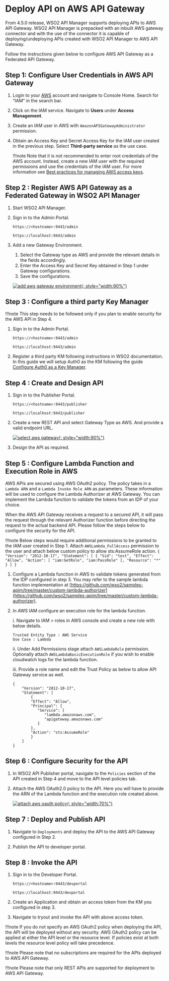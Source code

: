 
# Deploy API on AWS API Gateway

From 4.5.0 release, WSO2 API Manager supports deploying APIs to AWS API Gateway. WSO2 API Manager is prepacked with an inbuilt AWS gateway connector and with the use of the connector it is capable of deploying/undeploying APIs created with WSO2 API Manager to AWS API Gateway.

Follow the instructions given below to configure AWS API Gateway as a Federated API Gateway.

## Step 1: Configure User Credentials in AWS API Gateway

1. Login to your [AWS](https://console.aws.amazon.com/) account and navigate to Console Home. Search for “IAM” in the search bar.
2. Click on the IAM service. Navigate to **Users** under **Access Management**.
3. Create an IAM user in AWS with `AmazonAPIGatewayAdministrator` permission.
4. Obtain an Access Key and Secret Access Key for the IAM user created in the previous step. Select **Third-party service** as the use case.

    !!!note
        Note that it is not recommended to enter root credentials of the AWS account. Instead, create a new IAM user with the required permissions and use the credentials of the IAM user. For more information see [Best practices for managing AWS access keys](https://docs.aws.amazon.com/general/latest/gr/aws-access-keys-best-practices.html).

## Step 2 : Register AWS API Gateway as a Federated Gateway in WSO2 API Manager

1. Start WSO2 API Manager.

2. Sign in to the Admin Portal.

    `https://<hostname>:9443/admin`
   
    `https://localhost:9443/admin`

3. Add a new Gateway Environment.
    1. Select the Gateway type as AWS and provide the relevant details in the fields accordingly.
    2. Enter the Access Key and Secret Key obtained in Step 1 under Gateway configurations.
    3. Save the configurations.

    [![add aws gateway environment]({{base_path}}/assets/img/deploy/add-aws-gw-environment.png){: style="width:90%"}]({{base_path}}/assets/img/deploy/add-aws-gw-environment.png)

## Step 3 : Configure a third party Key Manager

!!!note
    This step needs to be followed only if you plan to enable security for the AWS API in Step 4.

1. Sign in to the Admin Portal.

    `https://<hostname>:9443/admin`

    `https://localhost:9443/admin`

2. Register a third party KM following instructions in WSO2 documentation. In this guide we will setup Auth0 as the KM following the guide [Configure Auth0 as a Key Manager]({{base_path}}/administer/key-managers/configure-auth0-connector/).

## Step 4 : Create and Design API

1. Sign in to the Publisher Portal.

    `https://<hostname>:9443/publisher`

    `https://localhost:9443/publisher`

2. Create a new REST API and select Gateway Type as AWS. And provide a valid endpoint URL.

    [![select aws gateway]({{base_path}}/assets/img/deploy/select-aws-gateway.png){: style="width:90%"}]({{base_path}}/assets/img/deploy/select-aws-gateway.png)

3. Design the API as required.

## Step 5 : Configure Lambda Function and Execution Role in AWS

AWS APIs are secured using AWS OAuth2 policy. The policy takes in a `Lambda ARN` and a `Lambda Invoke Role ARN` as parameters. These information will be used to configure the Lambda Authorizer at AWS Gateway. You can implement the Lambda function to validate the tokens from an IDP of your choice.

When the AWS API Gateway receives a request to a secured API, it will pass the request through the relevant Authorizer function before directing the request to the actual backend API.
Please follow the steps below to configure the security for the API.

!!!note
    Below steps would require additional permissions to be granted to the IAM user created in Step 1. Attach `AWSLambda_FullAccess` permission to the user and attach below custom policy to allow sts:AssumeRole action.
    ```
    {
        "Version": "2012-10-17",
        "Statement": [
            {
            "Sid": "test",
            "Effect": "Allow",
            "Action": [
               "iam:GetRole",
               "iam:PassRole"
            ],
            "Resource": "*"
            }
        ]
    }
    ```

1. Configure a Lambda function in AWS to validate tokens generated from the IDP configured in step 3. You may refer to the sample lambda function implementation at [https://github.com/wso2/samples-apim/tree/master/custom-lambda-authorizer](https://github.com/wso2/samples-apim/tree/master/custom-lambda-authorizer).

2. In AWS IAM configure an execution role for the lambda function.

   i. Navigate to IAM > roles in AWS console and create a new role with below details.
   
    ```
   Trusted Entity Type : AWS Service
   Use Case : Lambda
   ```

   ii. Under Add Permissions stage attach `AWSLambdaRole` permission. Optionally attach `AWSLambdaBasicExecutionRole` if you wish to enable cloudwatch logs for the lambda function.

   iii. Provide a role name and edit the Trust Policy as below to allow API Gateway service as well.
   
    ```
   {
        "Version": "2012-10-17",
        "Statement": [
            {
            "Effect": "Allow",
            "Principal": {
               "Service": [
                  "lambda.amazonaws.com",
                  "apigateway.amazonaws.com"
               ]
            },
            "Action": "sts:AssumeRole"
            }
        ]
   }
   ```

## Step 6 : Configure Security for the API

1. In WSO2 API Publisher portal, navigate to the `Policies` section of the API created in Step 4 and move to the API level policies tab.

2. Attach the AWS OAuth2.0 policy to the API. Here you will have to provide the ARN of the Lambda function and the execution role created above.

    [![attach aws oauth policy]({{base_path}}/assets/img/deploy/attach-aws-oauth-policy.png){: style="width:70%"}]({{base_path}}/assets/img/deploy/attach-aws-oauth-policy.png)

## Step 7 : Deploy and Publish API

1. Navigate to `Deployments` and deploy the API to the AWS API Gateway configured in Step 2.

2. Publish the API to developer portal.

## Step 8 : Invoke the API

1. Sign in to the Developer Portal.

   `https://<hostname>:9443/devportal`

   `https://localhost:9443/devportal`

2. Create an Application and obtain an access token from the KM you configured in step 3.

3. Navigate to tryout and invoke the API with above access token.

!!!note
    If you do not specify an AWS OAuth2 policy when deploying the API, the API will be deployed without any security. AWS OAuth2 policy can be applied at either the API level or the resource level. If policies exist at both levels the resource level policy will take precedence.

!!!note
    Please note that no subscriptions are required for the APIs deployed to AWS API Gateway.

!!!note
    Please note that only REST APIs are supported for deployment to AWS API Gateway.